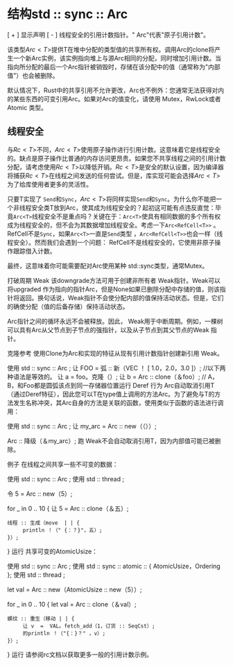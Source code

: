 # 结构std :: sync :: Arc
[ + ]  显示声明
[ - ]
线程安全的引用计数指针。" Arc"代表"原子引用计数"。

该类型$Arc<T>$提供T在堆中分配的类型值的共享所有权。调用Arc的clone将产生一个新Arc实例，该实例指向堆上与源Arc相同的分配，同时增加引用计数。当指向所分配的最后一个Arc指针被销毁时，存储在该分配中的值（通常称为"内部值"）也会被删除。

默认情况下，Rust中的共享引用不允许更改，Arc也不例外：您通常无法获得对内的某些东西的可变引用Arc。如果对Arc的值变化，请使用 Mutex，RwLock或者Atomic 类型。

## 线程安全
与${Rc<T>}$不同，$Arc<T>$使用原子操作进行引用计数。这意味着它是线程安全的。缺点是原子操作比普通的内存访问更昂贵。如果您不共享线程之间的引用计数分配，请考虑使用$Rc<T>$以降低开销。$Rc<T>$是安全的默认设置，因为编译器将捕获$Rc<T>$在线程之间发送的任何尝试。但是，库实现可能会选择$Arc<T>$为了给库使用者更多的灵活性。

只要T实现了 `Send`和`Sync`，$Arc<T>$将同样实现`Send`和`Sync`。为什么你不能把一个非线程安全类T放到Arc<T>，使其成为线程安全的？起初这可能有点违反直觉：毕竟`Arc<T>`线程安全不是重点吗？关键在于：`Arc<T>`使具有相同数据的多个所有权成为线程安全的，但不会为其数据增加线程安全。考虑一下`Arc<RefCell<T>>` 。RefCell<T>不是`Sync`，如果`Arc<T>`一直是`Send`类型 ，`Arc<RefCell<T>>`也会一样（线程安全）。然而我们会遇到一个问题： RefCell<T>不是线程安全的，它使用非原子操作跟踪借入计数。

最终，这意味着你可能需要配对Arc<T>使用某种 std::sync类型，通常Mutex<T>。

打破周期 Weak
该downgrade方法可用于创建非所有者 Weak指针。Weak可以将upgraded 作为指向的指针Arc，但是None如果已删除分配中存储的值，则该指针将返回。换句话说，Weak指针不会使分配内部的值保持活动状态。但是，它们的确使分配（值的后备存储）保持活动状态。

Arc指针之间的循环永远不会被释放。因此， Weak用于中断周期。例如，一棵树可以具有Arc从父节点到子节点的强指针，以及从子节点到其父节点的Weak 指针。

克隆参考
使用Clone为Arc<T>和实现的特征从现有引用计数指针创建新引用 Weak<T>。

使用 std :: sync :: Arc ;
让 FOO  =  弧 :: 新（VEC ！ [ 1.0，2.0，3.0 ]）;
//以下两种语法是等效的。
让 a  =  foo。克隆（）;
让 b  =  Arc :: clone（＆foo）;
// A，B，和Foo都是圆弧该点到同一存储器位置运行
Deref 行为
Arc<T>自动取消引用T（通过Deref特征），因此您可以T在type值上调用的方法Arc<T>。为了避免与T的方法发生名称冲突，其Arc<T>自身的方法是关联的函数，使用类似于函数的语法进行调用：

使用 std :: sync :: Arc ;
让 my_arc  =  Arc :: new（（））;

Arc :: 降级（＆my_arc）; 跑
Weak<T>不会自动取消引用T，因为内部值可能已被删除。

例子
在线程之间共享一些不可变的数据：

使用 std :: sync :: Arc ;
使用 std :: thread ;

令 5  =  Arc :: new（5）;

for  _  in  0 .. 10 {
     让 5  =  Arc :: clone（＆五）;

    线程 :: 生成（move  | | {
         println ！（" {：？}"，五）;
    }）;
} 运行
共享可变的AtomicUsize：

使用 std :: sync :: Arc ;
使用 std :: sync :: atomic :: { AtomicUsize，Ordering };
使用 std :: thread ;

let  val  =  Arc :: new（AtomicUsize :: new（5））;

for  _  in  0 .. 10 {
     let  val  =  Arc :: clone（＆val）;

    螺纹 :: 重生（移动 | | {
         让 v  =  VAL。fetch_add（1，订货 :: SeqCst）;
         的println ！（"{：}？" ，v）;
    }）;
} 运行
请参阅rc文档以获取更多一般的引用计数示例。